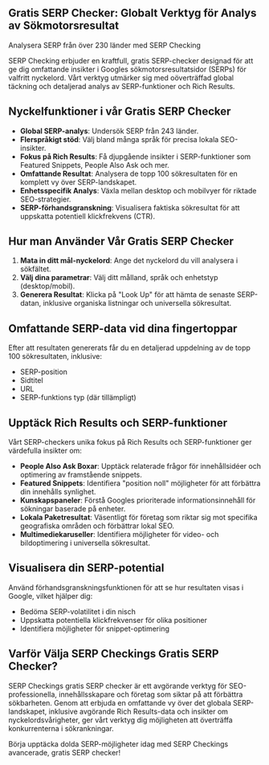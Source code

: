 ## Gratis SERP Checker: Globalt Verktyg för Analys av Sökmotorsresultat

Analysera SERP från över 230 länder med SERP Checking

SERP Checking erbjuder en kraftfull, gratis SERP-checker designad för att ge dig omfattande insikter i Googles sökmotorsresultatsidor (SERPs) för valfritt nyckelord. Vårt verktyg utmärker sig med oöverträffad global täckning och detaljerad analys av SERP-funktioner och Rich Results.

## Nyckelfunktioner i vår Gratis SERP Checker

- **Global SERP-analys**: Undersök SERP från 243 länder.
- **Flerspråkigt stöd**: Välj bland många språk för precisa lokala SEO-insikter.
- **Fokus på Rich Results**: Få djupgående insikter i SERP-funktioner som Featured Snippets, People Also Ask och mer.
- **Omfattande Resultat**: Analysera de topp 100 sökresultaten för en komplett vy över SERP-landskapet.
- **Enhetsspecifik Analys**: Växla mellan desktop och mobilvyer för riktade SEO-strategier.
- **SERP-förhandsgranskning**: Visualisera faktiska sökresultat för att uppskatta potentiell klickfrekvens (CTR).

## Hur man Använder Vår Gratis SERP Checker

1. **Mata in ditt mål-nyckelord**: Ange det nyckelord du vill analysera i sökfältet.
2. **Välj dina parametrar**: Välj ditt målland, språk och enhetstyp (desktop/mobil).
3. **Generera Resultat**: Klicka på "Look Up" för att hämta de senaste SERP-datan, inklusive organiska listningar och universella sökresultat.

## Omfattande SERP-data vid dina fingertoppar

Efter att resultaten genererats får du en detaljerad uppdelning av de topp 100 sökresultaten, inklusive:

- SERP-position
- Sidtitel
- URL
- SERP-funktions typ (där tillämpligt)

## Upptäck Rich Results och SERP-funktioner

Vårt SERP-checkers unika fokus på Rich Results och SERP-funktioner ger värdefulla insikter om:

- **People Also Ask Boxar**: Upptäck relaterade frågor för innehållsidéer och optimering av framstående snippets.
- **Featured Snippets**: Identifiera "position noll" möjligheter för att förbättra din innehålls synlighet.
- **Kunskapspaneler**: Förstå Googles prioriterade informationsinnehåll för sökningar baserade på enheter.
- **Lokala Paketresultat**: Väsentligt för företag som riktar sig mot specifika geografiska områden och förbättrar lokal SEO.
- **Multimediekaruseller**: Identifiera möjligheter för video- och bildoptimering i universella sökresultat.

## Visualisera din SERP-potential

Använd förhandsgranskningsfunktionen för att se hur resultaten visas i Google, vilket hjälper dig:

- Bedöma SERP-volatilitet i din nisch
- Uppskatta potentiella klickfrekvenser för olika positioner
- Identifiera möjligheter för snippet-optimering

## Varför Välja SERP Checkings Gratis SERP Checker?

SERP Checkings gratis SERP checker är ett avgörande verktyg för SEO-professionella, innehållsskapare och företag som siktar på att förbättra sökbarheten. Genom att erbjuda en omfattande vy över det globala SERP-landskapet, inklusive avgörande Rich Results-data och insikter om nyckelordsvårigheter, ger vårt verktyg dig möjligheten att överträffa konkurrenterna i sökrankningar.

Börja upptäcka dolda SERP-möjligheter idag med SERP Checkings avancerade, gratis SERP checker!
